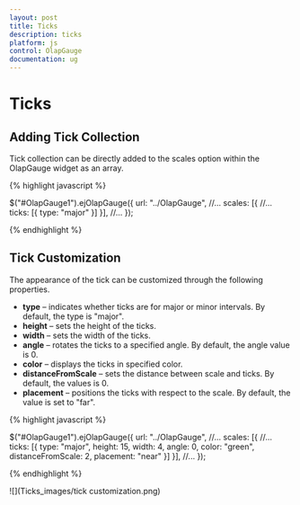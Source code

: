 ```yaml
---
layout: post
title: Ticks
description: ticks
platform: js
control: OlapGauge
documentation: ug
---
```


# Ticks

## Adding Tick Collection

Tick collection can be directly added to the scales option within the OlapGauge widget as an array.

{% highlight javascript %}

$("#OlapGauge1").ejOlapGauge({
    url: "../OlapGauge",
    //...
    scales: [{
        //...
        ticks: [{
            type: "major"
        }]
    }],
    //...
});

{% endhighlight %}

## Tick Customization

The appearance of the tick can be customized through the following properties.

* **type** – indicates whether ticks are for major or minor intervals. By default, the type is "major".
* **height** – sets the height of the ticks.
* **width** – sets the width of the ticks.
* **angle** – rotates the ticks to a specified angle. By default, the angle value is 0.
* **color** – displays the ticks in specified color.
* **distanceFromScale** – sets the distance between scale and ticks. By default, the values is 0.
* **placement** – positions the ticks with respect to the scale.  By default, the value is set to "far".

{% highlight javascript %}

$("#OlapGauge1").ejOlapGauge({
    url: "../OlapGauge",
    //...
    scales: [{
        //...
        ticks: [{
            type: "major",
            height: 15,
            width: 4,
            angle: 0,
            color: "green",
            distanceFromScale: 2,
            placement: "near"
        }]
    }],
    //...
});

{% endhighlight %}

![](Ticks_images/tick customization.png) 

